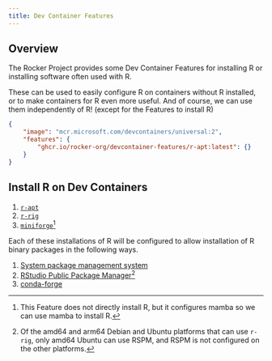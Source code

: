 ```yaml
---
title: Dev Container Features
---
```


## Overview

The Rocker Project provides some Dev Container Features for installing R or installing software often used with R.

These can be used to easily configure R on containers without R installed,
or to make containers for R even more useful.
And of course, we can use them independently of R! (except for the Features to install R)

```{.json filename=".devcontainer/devcontainer.json"}
{
    "image": "mcr.microsoft.com/devcontainers/universal:2",
    "features": {
        "ghcr.io/rocker-org/devcontainer-features/r-apt:latest": {}
    }
}
```

## Install R on Dev Containers

1. [`r-apt`](https://github.com/rocker-org/devcontainer-features/tree/main/src/r-apt)
2. [`r-rig`](https://github.com/rocker-org/devcontainer-features/tree/main/src/r-rig)
3. [`miniforge`](https://github.com/rocker-org/devcontainer-features/tree/main/src/miniforge)[^miniforge]

[^miniforge]: This Feature does not directly install R, but it configures mamba so we can use mamba to install R.

Each of these installations of R will be configured to allow installation of R binary packages in the following ways.

1. [System package management system](../../use/extending.md#system-package-management-system)
2. [RStudio Public Package Manager](../../use/extending.md#rstudio-public-package-manager)[^rspm]
3. [conda-forge](../../use/extending.md#conda-forge)

[^rspm]: Of the amd64 and arm64 Debian and Ubuntu platforms that can use `r-rig`,
only amd64 Ubuntu can use RSPM, and RSPM is not configured on the other platforms.
